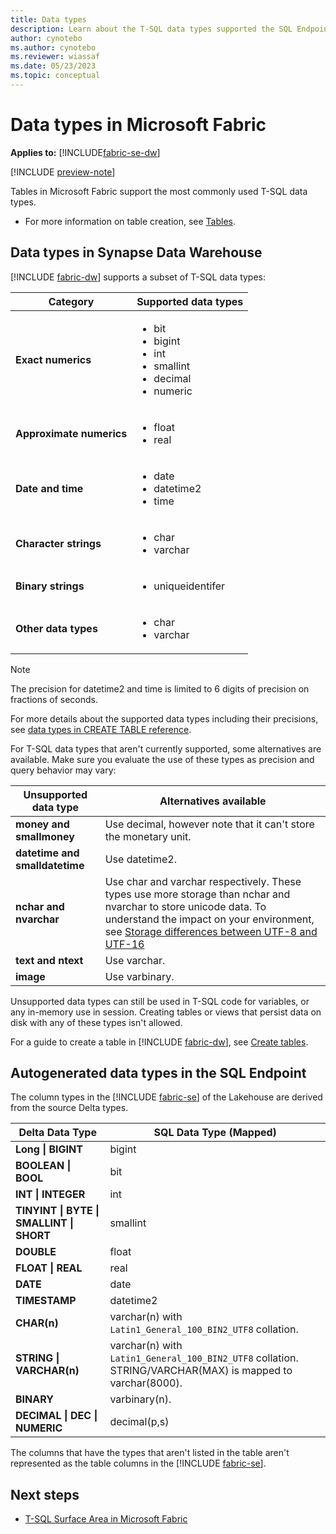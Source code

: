 ```yaml
---
title: Data types
description: Learn about the T-SQL data types supported the SQL Endpoint and Synapse Data Warehouse in Microsoft Fabric.
author: cynotebo
ms.author: cynotebo
ms.reviewer: wiassaf
ms.date: 05/23/2023
ms.topic: conceptual
---
```


# Data types in Microsoft Fabric

**Applies to:** [!INCLUDE[fabric-se-dw](includes/applies-to-version/fabric-se-and-dw.md)]

[!INCLUDE [preview-note](../includes/preview-note.md)]

Tables in Microsoft Fabric support the most commonly used T-SQL data types. 

- For more information on table creation, see [Tables](tables.md).

## Data types in Synapse Data Warehouse

[!INCLUDE [fabric-dw](includes/fabric-dw.md)] supports a subset of T-SQL data types: 

| **Category** | **Supported data types** |
|---|---|
| **Exact numerics** | <ul><li>bit</li><li>bigint</li><li>int</li><li>smallint</li><li>decimal</li><li>numeric</li></ul> |
| **Approximate numerics** | <ul><li>float</li><li>real</li></ul> |
| **Date and time** | <ul><li>date</li><li>datetime2</li><li>time</li></ul> |
| **Character strings** | <ul><li>char</li><li>varchar</li></ul> |
| **Binary strings** | <ul><li>uniqueidentifer</li></ul> |
| **Other data types** | <ul><li>char</li><li>varchar</li></ul> |

> [!NOTE]
> The precision for datetime2 and time is limited to 6 digits of precision on fractions of seconds.

For more details about the supported data types including their precisions, see [data types in CREATE TABLE reference](/sql/t-sql/statements/create-table-azure-sql-data-warehouse?view=fabric&preserve-view=true#DataTypesFabric). 

For T-SQL data types that aren't currently supported, some alternatives are available. Make sure you evaluate the use of these types as precision and query behavior may vary:

| **Unsupported data type** | **Alternatives available** |
|---|---|
| **money and smallmoney** | Use decimal, however note that it can't store the monetary unit.  |
| **datetime and smalldatetime** | Use datetime2. |
| **nchar and nvarchar** | Use char and varchar respectively. These types use more storage than nchar and nvarchar to store unicode data. To understand the impact on your environment, see [Storage differences between UTF-8 and UTF-16](/sql/relational-databases/collations/collation-and-unicode-support?view=fabric&preserve-view=true#storage_differences.) |
| **text and ntext** | Use varchar. |
| **image** | Use varbinary. |

Unsupported data types can still be used in T-SQL code for variables, or any in-memory use in session. Creating tables or views that persist data on disk with any of these types isn't allowed.

For a guide to create a table in [!INCLUDE [fabric-dw](includes/fabric-dw.md)], see [Create tables](create-table.md).

## Autogenerated data types in the SQL Endpoint

The column types in the [!INCLUDE [fabric-se](includes/fabric-se.md)] of the Lakehouse are derived from the source Delta types.

| **Delta Data Type** | **SQL Data** **Type (Mapped)** |
|---|---|
| **Long &#124;** **BIGINT** | bigint |
| **BOOLEAN &#124;** **BOOL** | bit |
| **INT &#124; INTEGER** | int |
| **TINYINT &#124; BYTE &#124;** **SMALLINT &#124; SHORT** | smallint |
| **DOUBLE** | float |
| **FLOAT &#124; REAL** | real |
| **DATE** | date |
| **TIMESTAMP** | datetime2 |
| **CHAR(n)** | varchar(n) with `Latin1_General_100_BIN2_UTF8` collation. |
| **STRING &#124; VARCHAR(n)** | varchar(n) with `Latin1_General_100_BIN2_UTF8` collation. STRING/VARCHAR(MAX) is mapped to varchar(8000). |
| **BINARY** | varbinary(n). |
| **DECIMAL &#124; DEC &#124; NUMERIC** | decimal(p,s) |

The columns that have the types that aren't listed in the table aren't represented as the table columns in the [!INCLUDE [fabric-se](includes/fabric-se.md)].

## Next steps

- [T-SQL Surface Area in Microsoft Fabric](tsql-surface-area.md)
